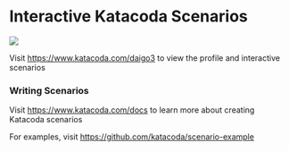 # Interactive Katacoda Scenarios

[![](http://shields.katacoda.com/katacoda/daigo3/count.svg)](https://www.katacoda.com/daigo3 "Get your profile on Katacoda.com")

Visit https://www.katacoda.com/daigo3 to view the profile and interactive scenarios

### Writing Scenarios
Visit https://www.katacoda.com/docs to learn more about creating Katacoda scenarios

For examples, visit https://github.com/katacoda/scenario-example
